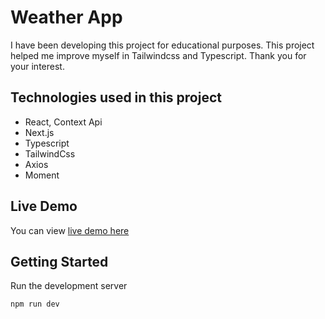 # Weather App

I have been developing this project for educational purposes. This project helped me improve myself in Tailwindcss and Typescript. Thank you for your interest.

## Technologies used in this project

- React, Context Api
- Next.js
- Typescript
- TailwindCss
- Axios
- Moment

## Live Demo

You can view [live demo here](https://weather-app-aygunbyr.vercel.app/)

## Getting Started

Run the development server

```
npm run dev
```
